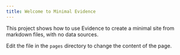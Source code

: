 ```yaml
---
title: Welcome to Minimal Evidence
---
```


This project shows how to use Evidence to create a minimal site from markdown files, with no data sources.

Edit the file in the `pages` directory to change the content of the page.